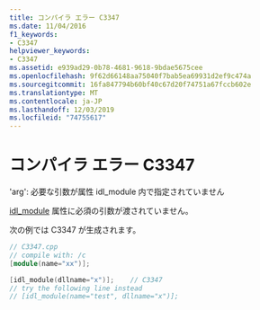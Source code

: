 ```yaml
---
title: コンパイラ エラー C3347
ms.date: 11/04/2016
f1_keywords:
- C3347
helpviewer_keywords:
- C3347
ms.assetid: e939ad29-0b78-4681-9618-9bdae5675cee
ms.openlocfilehash: 9f62d66148aa75040f7bab5ea69931d2ef9c474a
ms.sourcegitcommit: 16fa847794b60bf40c67d20f74751a67fccb602e
ms.translationtype: MT
ms.contentlocale: ja-JP
ms.lasthandoff: 12/03/2019
ms.locfileid: "74755617"
---
```

# <a name="compiler-error-c3347"></a>コンパイラ エラー C3347

'arg': 必要な引数が属性 idl_module 内で指定されていません

[idl_module](../../windows/idl-module.md) 属性に必須の引数が渡されていません。

次の例では C3347 が生成されます。

```cpp
// C3347.cpp
// compile with: /c
[module(name="xx")];

[idl_module(dllname="x")];    // C3347
// try the following line instead
// [idl_module(name="test", dllname="x")];
```
